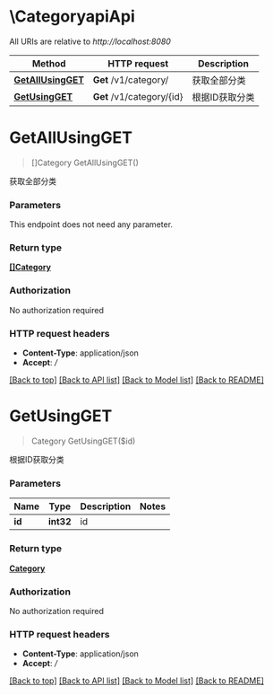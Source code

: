 # \CategoryapiApi

All URIs are relative to *http://localhost:8080*

Method | HTTP request | Description
------------- | ------------- | -------------
[**GetAllUsingGET**](CategoryapiApi.md#GetAllUsingGET) | **Get** /v1/category/ | 获取全部分类
[**GetUsingGET**](CategoryapiApi.md#GetUsingGET) | **Get** /v1/category/{id} | 根据ID获取分类


# **GetAllUsingGET**
> []Category GetAllUsingGET()

获取全部分类


### Parameters
This endpoint does not need any parameter.

### Return type

[**[]Category**](Category.md)

### Authorization

No authorization required

### HTTP request headers

 - **Content-Type**: application/json
 - **Accept**: */*

[[Back to top]](#) [[Back to API list]](../README.md#documentation-for-api-endpoints) [[Back to Model list]](../README.md#documentation-for-models) [[Back to README]](../README.md)

# **GetUsingGET**
> Category GetUsingGET($id)

根据ID获取分类


### Parameters

Name | Type | Description  | Notes
------------- | ------------- | ------------- | -------------
 **id** | **int32**| id | 

### Return type

[**Category**](Category.md)

### Authorization

No authorization required

### HTTP request headers

 - **Content-Type**: application/json
 - **Accept**: */*

[[Back to top]](#) [[Back to API list]](../README.md#documentation-for-api-endpoints) [[Back to Model list]](../README.md#documentation-for-models) [[Back to README]](../README.md)

